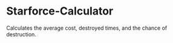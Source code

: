 # Starforce-Calculator
Calculates the average cost, destroyed times, and  the chance of destruction. 
